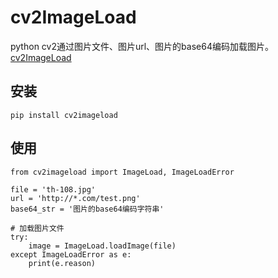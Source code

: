 # cv2ImageLoad
python cv2通过图片文件、图片url、图片的base64编码加载图片。[cv2ImageLoad](https://github.com/ShawnZhang31/cv2ImageLoad/blob/master/README.md)

## 安装
```
pip install cv2imageload
```
## 使用
```
from cv2imageload import ImageLoad, ImageLoadError

file = 'th-108.jpg'
url = 'http://*.com/test.png'
base64_str = '图片的base64编码字符串'

# 加载图片文件
try:
    image = ImageLoad.loadImage(file)
except ImageLoadError as e:
    print(e.reason)
```